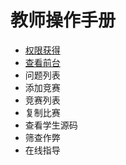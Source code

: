 # 教师操作手册

* [权限获得](/oj/teacher/privatemd.md)
* [查看前台](/oj/teacher/watch.md)
* 问题列表
* 添加竞赛
* 竞赛列表
* 复制比赛
* 查看学生源码
* 筛查作弊
* 在线指导



